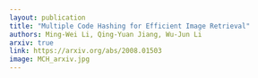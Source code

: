 ```yaml
---
layout: publication
title: "Multiple Code Hashing for Efficient Image Retrieval"
authors: Ming-Wei Li, Qing-Yuan Jiang, Wu-Jun Li
arxiv: true
link: https://arxiv.org/abs/2008.01503
image: MCH_arxiv.jpg
---
```

